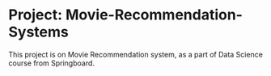 # Project: Movie-Recommendation-Systems
This project is on Movie Recommendation system, as a part of Data Science course from Springboard.
